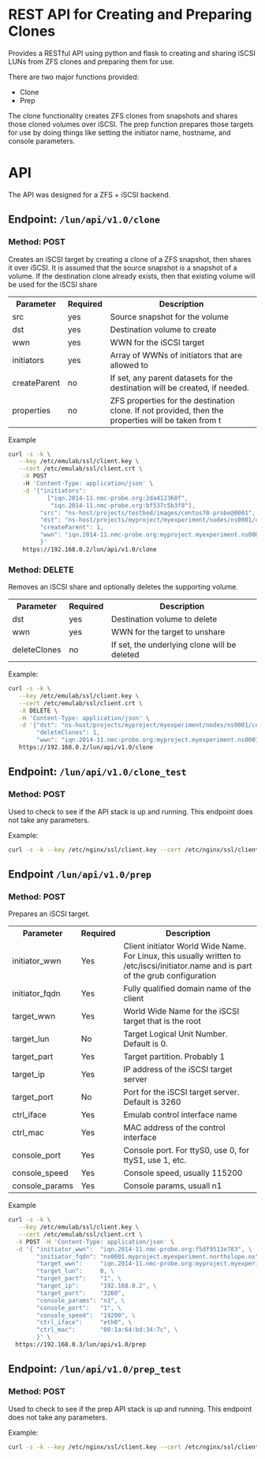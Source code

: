 # REST API for Creating and Preparing Clones 

Provides a RESTful API using python and flask to creating
and sharing iSCSI LUNs from ZFS clones and preparing them 
for use.

There are two major functions provided:

* Clone
* Prep

The clone functionality creates ZFS clones from snapshots and shares those cloned volumes over iSCSI. The prep function prepares those targets for use by doing things like setting the initiator name, hostname, and console parameters.

# API

The API was designed for a ZFS + iSCSI backend.

## Endpoint: `/lun/api/v1.0/clone`

### Method: POST

Creates an iSCSI target by creating a clone of a ZFS snapshot, then shares it over iSCSI. It is assumed that the source snapshot is a snapshot of a volume. 
If the destination clone already exists, then that existing volume will be used for the iSCSI share

<table>
<tr> <th> Parameter    </th> <th> Required </th> <th> Description </th> </tr>
<tr> <td> src          </td> <td> yes      </td> <td> Source snapshot for the volume </td> </tr>
<tr> <td> dst          </td> <td> yes      </td> <td> Destination volume to create </td> </tr>
<tr> <td> wwn          </td> <td> yes      </td> <td> WWN for the iSCSI target </td> </tr>
<tr> <td> initiators   </td> <td> yes      </td> <td> Array of WWNs of initiators that are allowed to </td> </tr>
<tr> <td> createParent </td> <td> no       </td> <td> If set, any parent datasets for the destination will be created, if needed. </td> </tr>
<tr> <td> properties   </td> <td> no       </td> <td> ZFS properties for the destination clone. If not provided, then the properties will be taken from t </td> </tr>
</table>

Example

```bash
curl -s -k \
   --key /etc/emulab/ssl/client.key \
   --cert /etc/emulab/ssl/client.crt \
    -X POST 
    -H 'Content-Type: application/json' \
    -d '{"initiators":
           ["iqn.2014-11.nmc-probe.org:2da412368f",
            "iqn.2014-11.nmc-probe.org:bf537c5b3f8"],
         "src": "ns-host/projects/testbed/images/centos70-probe@0001",
         "dst": "ns-host/projects/myproject/myexperiment/nodes/ns0001/centos70-probe.0001",
         "createParent": 1,
         "wwn": "iqn.2014-11.nmc-probe.org:myproject.myexperiment.ns0001.centos70-probe.0001"
         }' 
    https://192.168.0.2/lun/api/v1.0/clone
```

### Method: DELETE

Removes an iSCSI share and optionally deletes the supporting volume.

<table>
<tr> <th> Parameter    </th> <th> Required </th> <th> Description </th> </tr>
<tr> <td> dst          </td> <td> yes      </td> <td> Destination volume to delete </td> </tr>
<tr> <td> wwn          </td> <td> yes      </td> <td> WWN for the target to unshare </td> </tr>
<tr> <td> deleteClones </td> <td> no       </td> <td> If set, the underlying clone will be deleted </td> </tr>
</table>


Example:

```bash
curl -s -k \
   --key /etc/emulab/ssl/client.key \
   --cert /etc/emulab/ssl/client.crt \
   -X DELETE \
   -H 'Content-Type: application/json' \
   -d '{"dst": "ns-host/projects/myproject/myexperiment/nodes/ns0001/centos70-probe.0001",
        "deleteClones": 1,
        "wwn": "iqn.2014-11.nmc-probe.org:myproject.myexperiment.ns0001.centos70-probe.0001"}' \ 
   https://192.168.0.2/lun/api/v1.0/clone
```

## Endpoint: `/lun/api/v1.0/clone_test`

### Method: POST

Used to check to see if the API stack is up and running. This endpoint does not take any parameters.

Example:

```bash
curl -s -k --key /etc/nginx/ssl/client.key --cert /etc/nginx/ssl/client.crt https://localhost/lun/api/v1.0/clone_test
```

## Endpoint `/lun/api/v1.0/prep`


### Method: POST

Prepares an iSCSI target.

<table>
<tr> <th> Parameter      </th> <th> Required </th> <th> Description </th> </tr>
<tr> <td> initiator_wwn  </td> <td> Yes      </td> <td> Client initiator World Wide Name. For Linux, this usually written to /etc/iscsi/initiator.name and is part of the grub configuration</td> </tr>
<tr> <td> initiator_fqdn </td> <td> Yes      </td> <td> Fully qualified domain name of the client </td> </tr>
<tr> <td> target_wwn     </td> <td> Yes      </td> <td> World Wide Name for the iSCSI target that is the root </td> </tr>
<tr> <td> target_lun     </td> <td> No       </td> <td> Target Logical Unit Number. Default is 0. </td> </tr>
<tr> <td> target_part    </td> <td> Yes      </td> <td> Target partition. Probably 1 </td> </tr>
<tr> <td> target_ip      </td> <td> Yes      </td> <td> IP address of the iSCSI target server </td> </tr>
<tr> <td> target_port    </td> <td> No       </td> <td> Port for the iSCSI target server. Default is 3260 </td></tr>
<tr> <td> ctrl_iface     </td> <td> Yes      </td> <td> Emulab control interface name </td> </tr>
<tr> <td> ctrl_mac       </td> <td> Yes      </td> <td> MAC address of the control interface </td> </tr>
<tr> <td> console_port   </td> <td> Yes      </td> <td> Console port. For ttyS0, use 0, for ttyS1, use 1, etc. </td> </tr>
<tr> <td> console_speed  </td> <td> Yes      </td> <td> Console speed, usually 115200 </td> </tr>
<tr> <td> console_params </td> <td> Yes      </td> <td> Console params, usuall n1 </td> </tr>
</table>

Example

```bash
curl -s -k \
   --key /etc/emulab/ssl/client.key \
   --cert /etc/emulab/ssl/client.crt \
  -X POST -H 'Content-Type: application/json' \
  -d '{ "initiator_wwn":  "iqn.2014-11.nmc-probe.org:f5df9513e783", \
        "initiator_fqdn": "ns0001.myproject.myexperiment.northslope.nx", \
        "target_wwn":     "iqn.2014-11.nmc-probe.org:myproject.myexperiment.ns0001.centos70-probe.0001", \
        "target_lun":     0, \
        "target_part":    "1", \
        "target_ip":      "192.168.0.2", \ 
        "target_port":    "3260",
        "console_params": "n1", \
        "console_port":   "1", \
        "console_speed":  "19200", \
        "ctrl_iface":     "eth0", \
        "ctrl_mac":       "00:1a:64:bd:34:7c", \
        }' \
  https://192.168.0.3/lun/api/v1.0/prep
```

## Endpoint: `/lun/api/v1.0/prep_test`

### Method: POST

Used to check to see if the prep API stack is up and running. This endpoint does not take any parameters.

Example:

```bash
curl -s -k --key /etc/nginx/ssl/client.key --cert /etc/nginx/ssl/client.crt https://localhost/lun/api/v1.0/prep_test
```